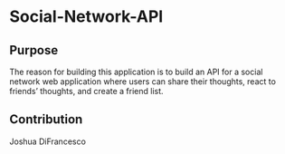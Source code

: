 # Social-Network-API

## Purpose 
The reason for building this application is to build an API for a social network web application where users can share their thoughts, react to friends’ thoughts, and create a friend list.


## Contribution
Joshua DiFrancesco